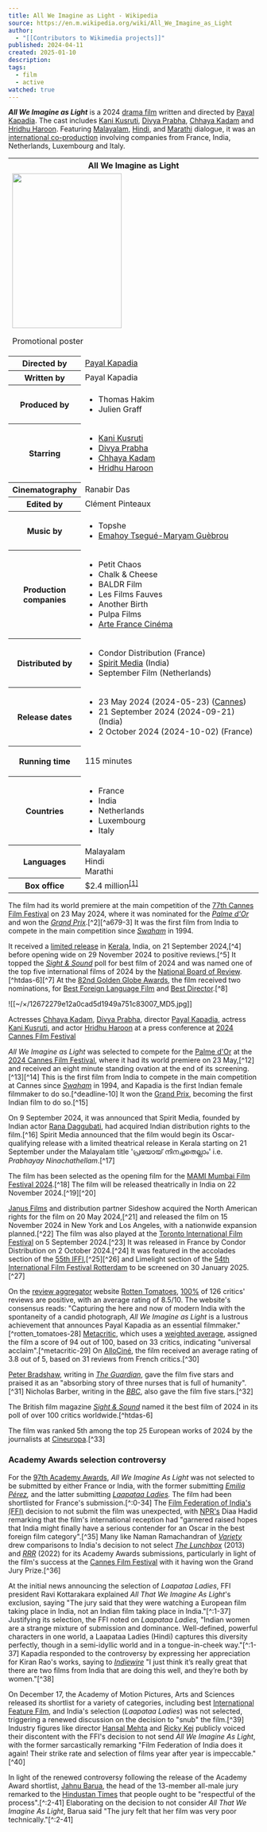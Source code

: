 ```yaml
---
title: All We Imagine as Light - Wikipedia
source: https://en.m.wikipedia.org/wiki/All_We_Imagine_as_Light
author:
  - "[[Contributors to Wikimedia projects]]"
published: 2024-04-11
created: 2025-01-10
description: 
tags:
  - film
  - active
watched: true
---
```

***All We Imagine as Light*** is a 2024 [drama film](https://en.m.wikipedia.org/wiki/Drama_\(film_and_television\) "Drama (film and television)") written and directed by [Payal Kapadia](https://en.m.wikipedia.org/wiki/Payal_Kapadia_\(filmmaker\) "Payal Kapadia (filmmaker)"). The cast includes [Kani Kusruti](https://en.m.wikipedia.org/wiki/Kani_Kusruti "Kani Kusruti"), [Divya Prabha](https://en.m.wikipedia.org/wiki/Divya_Prabha "Divya Prabha"), [Chhaya Kadam](https://en.m.wikipedia.org/wiki/Chhaya_Kadam "Chhaya Kadam") and [Hridhu Haroon](https://en.m.wikipedia.org/wiki/Hridhu_Haroon "Hridhu Haroon"). Featuring [Malayalam](https://en.m.wikipedia.org/wiki/Malayalam "Malayalam"), [Hindi](https://en.m.wikipedia.org/wiki/Hindi "Hindi"), and [Marathi](https://en.m.wikipedia.org/wiki/Marathi_language "Marathi language") dialogue, it was an [international co-production](https://en.m.wikipedia.org/wiki/International_co-production "International co-production") involving companies from France, India, Netherlands, Luxembourg and Italy.

<table><tbody><tr><th colspan="2">All We Imagine as Light</th></tr><tr><td colspan="2"><span><a href="https://en.m.wikipedia.org/wiki/File:All_We_Imagine_as_Light_film_poster.jpg"><img src="https://upload.wikimedia.org/wikipedia/en/thumb/1/1c/All_We_Imagine_as_Light_film_poster.jpg/220px-All_We_Imagine_as_Light_film_poster.jpg" width="220" height="311"></a></span><p>Promotional poster</p></td></tr><tr><th scope="row">Directed by</th><td><a href="https://en.m.wikipedia.org/wiki/Payal_Kapadia_(filmmaker)">Payal Kapadia</a></td></tr><tr><th scope="row">Written by</th><td>Payal Kapadia</td></tr><tr><th scope="row">Produced by</th><td><div><ul><li>Thomas Hakim</li><li>Julien Graff</li></ul></div></td></tr><tr><th scope="row">Starring</th><td><div><ul><li><a href="https://en.m.wikipedia.org/wiki/Kani_Kusruti">Kani Kusruti</a></li><li><a href="https://en.m.wikipedia.org/wiki/Divya_Prabha">Divya Prabha</a></li><li><a href="https://en.m.wikipedia.org/wiki/Chhaya_Kadam">Chhaya Kadam</a></li><li><a href="https://en.m.wikipedia.org/wiki/Hridhu_Haroon">Hridhu Haroon</a></li></ul></div></td></tr><tr><th scope="row">Cinematography</th><td>Ranabir Das</td></tr><tr><th scope="row">Edited by</th><td>Clément Pinteaux</td></tr><tr><th scope="row">Music by</th><td><div><ul><li>Topshe</li><li><a href="https://en.m.wikipedia.org/wiki/Emahoy_Tsegu%C3%A9-Maryam_Gu%C3%A8brou">Emahoy Tsegué-Maryam Guèbrou</a></li></ul></div></td></tr><tr><th scope="row"><p>Production<br>companies</p></th><td><div><ul><li>Petit Chaos</li><li>Chalk &amp; Cheese</li><li>BALDR Film</li><li>Les Films Fauves</li><li>Another Birth</li><li>Pulpa Films</li><li><a href="https://en.m.wikipedia.org/wiki/Arte_France_Cin%C3%A9ma">Arte France Cinéma</a></li></ul></div></td></tr><tr><th scope="row">Distributed by</th><td><div><ul><li>Condor Distribution (France)</li><li><a href="https://en.m.wikipedia.org/wiki/Rana_Daggubati">Spirit Media</a> (India)</li><li>September Film (Netherlands)</li></ul></div></td></tr><tr><th scope="row"><p>Release dates</p></th><td><div><ul><li>23&nbsp;May&nbsp;2024<span>&nbsp;(<span>2024-05-23</span>)</span> (<a href="https://en.m.wikipedia.org/wiki/2024_Cannes_Film_Festival">Cannes</a>)</li><li>21&nbsp;September&nbsp;2024<span>&nbsp;(<span>2024-09-21</span>)</span> (India)</li><li>2&nbsp;October&nbsp;2024<span>&nbsp;(<span>2024-10-02</span>)</span> (France)</li></ul></div></td></tr><tr><th scope="row"><p>Running time</p></th><td>115 minutes</td></tr><tr><th scope="row">Countries</th><td><div><ul><li>France</li><li>India</li><li>Netherlands</li><li>Luxembourg</li><li>Italy</li></ul></div></td></tr><tr><th scope="row">Languages</th><td>Malayalam<br>Hindi<br>Marathi</td></tr><tr><th scope="row">Box office</th><td>$2.4 million<sup><a href="https://en.m.wikipedia.org/wiki/#cite_note-BOM-1"><span>[</span>1<span>]</span></a></sup></td></tr></tbody></table>

The film had its world premiere at the main competition of the [77th Cannes Film Festival](https://en.m.wikipedia.org/wiki/2024_Cannes_Film_Festival "2024 Cannes Film Festival") on 23 May 2024, where it was nominated for the *[Palme d'Or](https://en.m.wikipedia.org/wiki/Palme_d%27Or "Palme d'Or")* and won the [*Grand Prix*](https://en.m.wikipedia.org/wiki/Grand_Prix_\(Cannes_Film_Festival\) "Grand Prix (Cannes Film Festival)").[^2][^a679-3] It was the first film from India to compete in the main competition since *[Swaham](https://en.m.wikipedia.org/wiki/Swaham "Swaham")* in 1994.

It received a [limited release](https://en.m.wikipedia.org/wiki/Limited_release "Limited release") in [Kerala](https://en.m.wikipedia.org/wiki/Kerala "Kerala"), India, on 21 September 2024,[^4] before opening wide on 29 November 2024 to positive reviews.[^5] It topped the *[Sight & Sound](https://en.m.wikipedia.org/wiki/Sight_%26_Sound "Sight & Sound")* poll for best film of 2024 and was named one of the top five international films of 2024 by the [National Board of Review](https://en.m.wikipedia.org/wiki/National_Board_of_Review "National Board of Review").[^htdas-6][^7] At the [82nd Golden Globe Awards](https://en.m.wikipedia.org/wiki/82nd_Golden_Globe_Awards "82nd Golden Globe Awards"), the film received two nominations, for [Best Foreign Language Film](https://en.m.wikipedia.org/wiki/Golden_Globe_Award_for_Best_Foreign_Language_Film "Golden Globe Award for Best Foreign Language Film") and [Best Director](https://en.m.wikipedia.org/wiki/Golden_Globe_Award_for_Best_Director "Golden Globe Award for Best Director").[^8]

![[~/×/12672279e12a0cad5d1949a751c83007_MD5.jpg]]

Actresses [Chhaya Kadam](https://en.m.wikipedia.org/wiki/Chhaya_Kadam "Chhaya Kadam"), [Divya Prabha](https://en.m.wikipedia.org/wiki/Divya_Prabha "Divya Prabha"), director [Payal Kapadia](https://en.m.wikipedia.org/wiki/Payal_Kapadia_\(filmmaker\) "Payal Kapadia (filmmaker)"), actress [Kani Kusruti](https://en.m.wikipedia.org/wiki/Kani_Kusruti "Kani Kusruti"), and actor [Hridhu Haroon](https://en.m.wikipedia.org/wiki/Hridhu_Haroon "Hridhu Haroon") at a press conference at [2024 Cannes Film Festival](https://en.m.wikipedia.org/wiki/2024_Cannes_Film_Festival "2024 Cannes Film Festival")

*All We Imagine as Light* was selected to compete for the [Palme d'Or](https://en.m.wikipedia.org/wiki/Palme_d%27Or "Palme d'Or") at the [2024 Cannes Film Festival](https://en.m.wikipedia.org/wiki/2024_Cannes_Film_Festival "2024 Cannes Film Festival"), where it had its world premiere on 23 May,[^12] and received an eight minute standing ovation at the end of its screening.[^13][^14] This is the first film from India to compete in the main competition at Cannes since *[Swaham](https://en.m.wikipedia.org/wiki/Swaham "Swaham")* in 1994, and Kapadia is the first Indian female filmmaker to do so.[^deadline-10] It won the [Grand Prix](https://en.m.wikipedia.org/wiki/Grand_Prix_\(Cannes_Film_Festival\) "Grand Prix (Cannes Film Festival)"), becoming the first Indian film to do so.[^15]

On 9 September 2024, it was announced that Spirit Media, founded by Indian actor [Rana Daggubati](https://en.m.wikipedia.org/wiki/Rana_Daggubati "Rana Daggubati"), had acquired Indian distribution rights to the film.[^16] Spirit Media announced that the film would begin its Oscar-qualifying release with a limited theatrical release in Kerala starting on 21 September under the Malayalam title 'പ്രഭയായ് നിനച്ചതെല്ലാം' i.e. *Prabhayay Ninachathellam*.[^17]

The film has been selected as the opening film for the [MAMI Mumbai Film Festival 2024](https://en.m.wikipedia.org/wiki/MAMI_Mumbai_Film_Festival_2024 "MAMI Mumbai Film Festival 2024").[^18] The film will be released theatrically in India on 22 November 2024.[^19][^20]

[Janus Films](https://en.m.wikipedia.org/wiki/Janus_Films "Janus Films") and distribution partner Sideshow acquired the North American rights for the film on 20 May 2024,[^21] and released the film on 15 November 2024 in New York and Los Angeles, with a nationwide expansion planned.[^22] The film was also played at the [Toronto International Film Festival](https://en.m.wikipedia.org/wiki/2024_Toronto_International_Film_Festival "2024 Toronto International Film Festival") on 5 September 2024.[^23] It was released in France by Condor Distribution on 2 October 2024.[^24] It was featured in the accolades section of the [55th IFFI](https://en.m.wikipedia.org/wiki/55th_International_Film_Festival_of_India "55th International Film Festival of India"),[^25][^26] and Limelight section of the [54th International Film Festival Rotterdam](https://en.m.wikipedia.org/wiki/54th_International_Film_Festival_Rotterdam "54th International Film Festival Rotterdam") to be screened on 30 January 2025.[^27]

On the [review aggregator](https://en.m.wikipedia.org/wiki/Review_aggregator "Review aggregator") website [Rotten Tomatoes](https://en.m.wikipedia.org/wiki/Rotten_Tomatoes "Rotten Tomatoes"), [100%](https://en.m.wikipedia.org/wiki/List_of_films_with_a_100%25_rating_on_Rotten_Tomatoes "List of films with a 100% rating on Rotten Tomatoes") of 126 critics' reviews are positive, with an average rating of 8.5/10. The website's consensus reads: "Capturing the here and now of modern India with the spontaneity of a candid photograph, *All We Imagine as Light* is a lustrous achievement that announces Payal Kapadia as an essential filmmaker."[^rotten_tomatoes-28] [Metacritic](https://en.m.wikipedia.org/wiki/Metacritic "Metacritic"), which uses a [weighted average](https://en.m.wikipedia.org/wiki/Weighted_arithmetic_mean "Weighted arithmetic mean"), assigned the film a score of 94 out of 100, based on 33 critics, indicating "universal acclaim".[^metacritic-29] On [AlloCiné](https://en.m.wikipedia.org/wiki/AlloCin%C3%A9 "AlloCiné"), the film received an average rating of 3.8 out of 5, based on 31 reviews from French critics.[^30]

[Peter Bradshaw](https://en.m.wikipedia.org/wiki/Peter_Bradshaw "Peter Bradshaw"), writing in *[The Guardian](https://en.m.wikipedia.org/wiki/The_Guardian "The Guardian")*, gave the film five stars and praised it as an "absorbing story of three nurses that is full of humanity".[^31] Nicholas Barber, writing in the *[BBC](https://en.m.wikipedia.org/wiki/BBC "BBC")*, also gave the film five stars.[^32]

The British film magazine *[Sight & Sound](https://en.m.wikipedia.org/wiki/Sight_%26_Sound "Sight & Sound")* named it the best film of 2024 in its poll of over 100 critics worldwide.[^htdas-6]

The film was ranked 5th among the top 25 European works of 2024 by the journalists at [Cineuropa](https://en.m.wikipedia.org/wiki/Cineuropa "Cineuropa").[^33]

### Academy Awards selection controversy

For the [97th Academy Awards](https://en.m.wikipedia.org/wiki/97th_Academy_Awards "97th Academy Awards"), *All We Imagine As Light* was not selected to be submitted by either France or India, with the former submitting *[Emilia Pérez](https://en.m.wikipedia.org/wiki/Emilia_P%C3%A9rez "Emilia Pérez"),* and the latter submitting *[Laapataa Ladies](https://en.m.wikipedia.org/wiki/Laapataa_Ladies "Laapataa Ladies").* The film had been shortlisted for France's submission.[^:0-34] The [Film Federation of India's (FFI)](https://en.m.wikipedia.org/wiki/Film_Federation_of_India "Film Federation of India") decision to not submit the film was unexpected, with [NPR's](https://en.m.wikipedia.org/wiki/NPR "NPR") Diaa Hadid remarking that the film's international reception had "garnered raised hopes that India might finally have a serious contender for an Oscar in the best foreign film category".[^35] Many like Naman Ramachandran of *[Variety](https://en.m.wikipedia.org/wiki/Variety_\(magazine\) "Variety (magazine)")* drew comparisons to India's decision to not select *[The Lunchbox](https://en.m.wikipedia.org/wiki/The_Lunchbox "The Lunchbox")* (2013) and *[RRR](https://en.m.wikipedia.org/wiki/RRR "RRR")* (2022) for its Academy Awards submissions, particularly in light of the film's success at the [Cannes Film Festival](https://en.m.wikipedia.org/wiki/Cannes_Film_Festival "Cannes Film Festival") with it having won the Grand Jury Prize.[^36]

At the initial news announcing the selection of *Laapataa Ladies*, FFI president Ravi Kottarakara explained *All That We Imagine As Light*'s exclusion, saying "The jury said that they were watching a European film taking place in India, not an Indian film taking place in India."[^:1-37] Justifying its selection, the FFI noted on *Laapataa Ladies,* "Indian women are a strange mixture of submission and dominance. Well-defined, powerful characters in one world, a Laapataa Ladies (Hindi) captures this diversity perfectly, though in a semi-idyllic world and in a tongue-in-cheek way."[^:1-37] Kapadia responded to the controversy by expressing her appreciation for Kiran Rao's works, saying to *[Indiewire](https://en.m.wikipedia.org/wiki/IndieWire "IndieWire")* "I just think it’s really great that there are two films from India that are doing this well, and they’re both by women."[^38]

On December 17, the Academy of Motion Pictures, Arts and Sciences released its shortlist for a variety of categories, including best [International Feature Film](https://en.m.wikipedia.org/wiki/Academy_Award_for_Best_International_Feature_Film "Academy Award for Best International Feature Film"), and India's selection (*Laapataa Ladies*) was not selected, triggering a renewed discussion on the decision to "snub" the film.[^39] Industry figures like director [Hansal Mehta](https://en.m.wikipedia.org/wiki/Hansal_Mehta "Hansal Mehta") and [Ricky Kej](https://en.m.wikipedia.org/wiki/Ricky_Kej "Ricky Kej") publicly voiced their discontent with the FFI's decision to not send *All We Imagine As Light*, with the former sarcastically remarking "Film Federation of India does it again! Their strike rate and selection of films year after year is impeccable."[^40]

In light of the renewed controversy following the release of the Academy Award shortlist, [Jahnu Barua](https://en.m.wikipedia.org/wiki/Jahnu_Barua "Jahnu Barua"), the head of the 13-member all-male jury remarked to the [Hindustan Times](https://en.m.wikipedia.org/wiki/Hindustan_Times "Hindustan Times") that people ought to be "respectful of the process".[^:2-41] Elaborating on the decision to not consider *All That We Imagine As Light*, Barua said "The jury felt that her film was very poor technically."[^:2-41]
